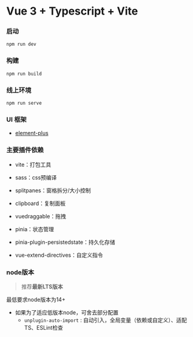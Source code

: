 # Vue 3 + Typescript + Vite

### 启动

```
npm run dev
```

### 构建

```
npm run build
```

### 线上环境

```
npm run serve
```

### UI 框架

- [element-plus](https://element-plus.org/#/zh-CN)

### 主要插件依赖

- vite：打包工具

- sass：css预编译

- splitpanes：窗格拆分/大小控制

- clipboard：复制面板

- vuedraggable：拖拽

- pinia：状态管理

- pinia-plugin-persistedstate：持久化存储

- vue-extend-directives：自定义指令

### node版本

> 推荐**最新LTS版本**

最低要求node版本为14+

- 如果为了适应低版本node，可舍去部分配置
  - `unplugin-auto-import` : 自动引入，全局变量（依赖或自定义）、适配TS、ESLint检查

